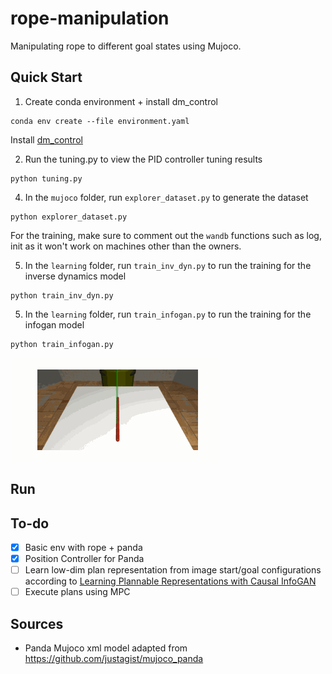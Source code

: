 # rope-manipulation

Manipulating rope to different goal states using Mujoco.

## Quick Start

1. Create conda environment + install dm_control

```
conda env create --file environment.yaml
```

Install [dm_control](https://github.com/deepmind/dm_control#requirements-and-installation)


2. Run the tuning.py to view the PID controller tuning results

```
python tuning.py
```

4. In the `mujoco` folder, run `explorer_dataset.py` to generate the dataset
```
python explorer_dataset.py
```

For the training, make sure to comment out the `wandb` functions such as log, init as it won't work on machines other than the owners.

5. In the `learning` folder, run `train_inv_dyn.py` to run the training for the inverse dynamics model 
```
python train_inv_dyn.py
```
5. In the `learning` folder, run `train_infogan.py` to run the training for the infogan model 
```
python train_infogan.py
```

![rope_env](exploration.gif)

## Run 

## To-do

- [x] Basic env with rope + panda
- [x] Position Controller for Panda
- [ ] Learn low-dim plan representation from image start/goal configurations according to [Learning Plannable Representations with Causal InfoGAN](https://arxiv.org/abs/1807.09341)
- [ ] Execute plans using MPC

## Sources
- Panda Mujoco xml model adapted from https://github.com/justagist/mujoco_panda
